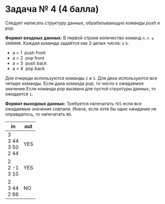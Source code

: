# Задача № 4 (4 балла)
Следует написать структуру данных, обрабатывающую команды *push* и *pop*.

**Формат входных данных:** В первой строке количество команд `n`. `n ≤ 1000000`. Каждая команда задаётся как 2 целых
числа: `a` `b`.

* a = 1 ­ push front
* a = 2 ­ pop front
* a = 3 ­ push back
* a = 4 ­ pop back

Для очереди используются команды `2` и `3`. Для дека используются все четыре команды. Если дана команда *pop*, то число
`b` ожидаемое значение.Если команда pop вызвана для пустой структуры данных, то ожидается `1`.

**Формат выходных данных:** Требуется напечатать `YES`­ если все ожидаемые значения совпали. Иначе, если хотя бы одно
ожидание не оправдалось, то напечатать `NO`.

| in | out |
|----|-----|
| 3<br>3 44<br>3 50<br>2 44 | YES |
| 2<br>2 -1<br>3 10 | YES |
| 2<br>3 44<br>2 66 | NO |